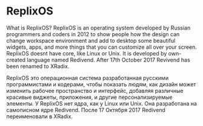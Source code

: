 # ReplixOS
What is ReplixOS?
ReplixOS is an operating system developed by Russian programmers and coders in 2012 to show people how the design
can change workspace environment and add to desktop some beautiful widgets, apps, and more things that you
can customize all over your screen. ReplixOS doesnt have core, like Linux or Unix. It is developed by
own-created language named Redivend. After 17th October 2017 Revivend has been renamed to XRadix.

ReplixOS это операционная система разработанная русскими программистами и кодерами, чтобы показать людям, как дизайн может изменить рабочее пространство и интерфейс, добавляя различные красивые виджеты, приложения, и другие персонализируемые элементы. У ReplixOS нет ядра, как у Linux или Unix. Она разработана на самописном ядре Redivend. После 17 Октября 2017 Redivend переименовали в XRadix.

